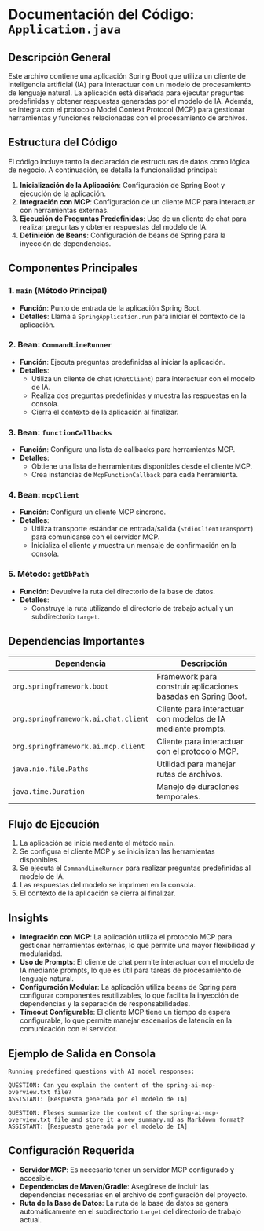 # Documentación del Código: `Application.java`

## Descripción General

Este archivo contiene una aplicación Spring Boot que utiliza un cliente de inteligencia artificial (IA) para interactuar con un modelo de procesamiento de lenguaje natural. La aplicación está diseñada para ejecutar preguntas predefinidas y obtener respuestas generadas por el modelo de IA. Además, se integra con el protocolo Model Context Protocol (MCP) para gestionar herramientas y funciones relacionadas con el procesamiento de archivos.

## Estructura del Código

El código incluye tanto la declaración de estructuras de datos como lógica de negocio. A continuación, se detalla la funcionalidad principal:

1. **Inicialización de la Aplicación**: Configuración de Spring Boot y ejecución de la aplicación.
2. **Integración con MCP**: Configuración de un cliente MCP para interactuar con herramientas externas.
3. **Ejecución de Preguntas Predefinidas**: Uso de un cliente de chat para realizar preguntas y obtener respuestas del modelo de IA.
4. **Definición de Beans**: Configuración de beans de Spring para la inyección de dependencias.

## Componentes Principales

### 1. `main` (Método Principal)
- **Función**: Punto de entrada de la aplicación Spring Boot.
- **Detalles**: Llama a `SpringApplication.run` para iniciar el contexto de la aplicación.

### 2. Bean: `CommandLineRunner`
- **Función**: Ejecuta preguntas predefinidas al iniciar la aplicación.
- **Detalles**:
  - Utiliza un cliente de chat (`ChatClient`) para interactuar con el modelo de IA.
  - Realiza dos preguntas predefinidas y muestra las respuestas en la consola.
  - Cierra el contexto de la aplicación al finalizar.

### 3. Bean: `functionCallbacks`
- **Función**: Configura una lista de callbacks para herramientas MCP.
- **Detalles**:
  - Obtiene una lista de herramientas disponibles desde el cliente MCP.
  - Crea instancias de `McpFunctionCallback` para cada herramienta.

### 4. Bean: `mcpClient`
- **Función**: Configura un cliente MCP síncrono.
- **Detalles**:
  - Utiliza transporte estándar de entrada/salida (`StdioClientTransport`) para comunicarse con el servidor MCP.
  - Inicializa el cliente y muestra un mensaje de confirmación en la consola.

### 5. Método: `getDbPath`
- **Función**: Devuelve la ruta del directorio de la base de datos.
- **Detalles**:
  - Construye la ruta utilizando el directorio de trabajo actual y un subdirectorio `target`.

## Dependencias Importantes

| Dependencia                          | Descripción                                                                 |
|--------------------------------------|-----------------------------------------------------------------------------|
| `org.springframework.boot`          | Framework para construir aplicaciones basadas en Spring Boot.               |
| `org.springframework.ai.chat.client`| Cliente para interactuar con modelos de IA mediante prompts.               |
| `org.springframework.ai.mcp.client` | Cliente para interactuar con el protocolo MCP.                              |
| `java.nio.file.Paths`                | Utilidad para manejar rutas de archivos.                                    |
| `java.time.Duration`                 | Manejo de duraciones temporales.                                            |

## Flujo de Ejecución

1. La aplicación se inicia mediante el método `main`.
2. Se configura el cliente MCP y se inicializan las herramientas disponibles.
3. Se ejecuta el `CommandLineRunner` para realizar preguntas predefinidas al modelo de IA.
4. Las respuestas del modelo se imprimen en la consola.
5. El contexto de la aplicación se cierra al finalizar.

## Insights

- **Integración con MCP**: La aplicación utiliza el protocolo MCP para gestionar herramientas externas, lo que permite una mayor flexibilidad y modularidad.
- **Uso de Prompts**: El cliente de chat permite interactuar con el modelo de IA mediante prompts, lo que es útil para tareas de procesamiento de lenguaje natural.
- **Configuración Modular**: La aplicación utiliza beans de Spring para configurar componentes reutilizables, lo que facilita la inyección de dependencias y la separación de responsabilidades.
- **Timeout Configurable**: El cliente MCP tiene un tiempo de espera configurable, lo que permite manejar escenarios de latencia en la comunicación con el servidor.

## Ejemplo de Salida en Consola

```
Running predefined questions with AI model responses:

QUESTION: Can you explain the content of the spring-ai-mcp-overview.txt file?
ASSISTANT: [Respuesta generada por el modelo de IA]

QUESTION: Pleses summarize the content of the spring-ai-mcp-overview.txt file and store it a new summary.md as Markdown format?
ASSISTANT: [Respuesta generada por el modelo de IA]
```

## Configuración Requerida

- **Servidor MCP**: Es necesario tener un servidor MCP configurado y accesible.
- **Dependencias de Maven/Gradle**: Asegúrese de incluir las dependencias necesarias en el archivo de configuración del proyecto.
- **Ruta de la Base de Datos**: La ruta de la base de datos se genera automáticamente en el subdirectorio `target` del directorio de trabajo actual.
